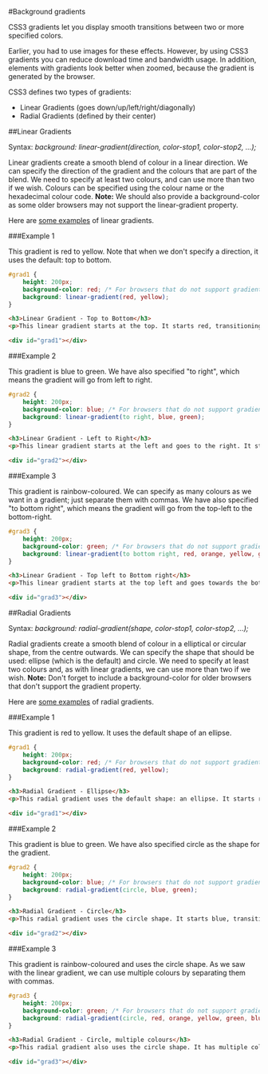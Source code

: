 #Background gradients

CSS3 gradients let you display smooth transitions between two or more specified colors.

Earlier, you had to use images for these effects. However, by using CSS3 gradients you can reduce download time and bandwidth usage. In addition, elements with gradients look better when zoomed, because the gradient is generated by the browser.

CSS3 defines two types of gradients:

- Linear Gradients (goes down/up/left/right/diagonally)
- Radial Gradients (defined by their center)

##Linear Gradients

Syntax: *background: linear-gradient(direction, color-stop1, color-stop2, ...);*

Linear gradients create a smooth blend of colour in a linear direction. We can specify the direction of the gradient and the colours that are part of the blend. We need to specify at least two colours, and can use more than two if we wish. Colours can be specified using the colour name or the hexadecimal colour code. **Note:** We should also provide a background-color as some older browsers may not support the linear-gradient property.

Here are <a href="archives/examples/gradient1.html" target="_blank">some examples</a> of linear gradients.

###Example 1

This gradient is red to yellow. Note that when we don't specify a direction, it uses the default: top to bottom.
```css
#grad1 {
    height: 200px;
    background-color: red; /* For browsers that do not support gradients */
    background: linear-gradient(red, yellow);
}
```
```html
<h3>Linear Gradient - Top to Bottom</h3>
<p>This linear gradient starts at the top. It starts red, transitioning to yellow.</p>

<div id="grad1"></div>
```


###Example 2

This gradient is blue to green. We have also specified "to right", which means the gradient will go from left to right.
```css
#grad2 {
    height: 200px;
    background-color: blue; /* For browsers that do not support gradients */
    background: linear-gradient(to right, blue, green);
}
```
```html
<h3>Linear Gradient - Left to Right</h3>
<p>This linear gradient starts at the left and goes to the right. It starts blue, transitioning to green.</p>

<div id="grad2"></div>
```


###Example 3

This gradient is rainbow-coloured. We can specify as many colours as we want in a gradient; just separate them with commas. We have also specified "to bottom right", which means the gradient will go from the top-left to the bottom-right.
```css
#grad3 {
    height: 200px;
    background-color: green; /* For browsers that do not support gradients */
    background: linear-gradient(to bottom right, red, orange, yellow, green, blue, indigo, violet);
}
```
```html
<h3>Linear Gradient - Top left to Bottom right</h3>
<p>This linear gradient starts at the top left and goes towards the bottom right. It has multiple colour stops: red, orange, yellow, green, blue, indigo, and violet - all the colours of the rainbow!</p>

<div id="grad3"></div>
```


##Radial Gradients

Syntax: *background: radial-gradient(shape, color-stop1, color-stop2, ...);*

Radial gradients create a smooth blend of colour in a elliptical or circular shape, from the centre outwards. We can specify the shape that should be used: ellipse (which is the default) and circle. We need to specify at least two colours and, as with linear gradients, we can use more than two if we wish. **Note:** Don't forget to include a background-color for older browsers that don't support the gradient property.

Here are <a href="archives/examples/gradient2.html" target="_blank">some examples</a> of radial gradients.

###Example 1

This gradient is red to yellow. It uses the default shape of an ellipse.
```css
#grad1 {
    height: 200px;
    background-color: red; /* For browsers that do not support gradients */
    background: radial-gradient(red, yellow);
}
```
```html
<h3>Radial Gradient - Ellipse</h3>
<p>This radial gradient uses the default shape: an ellipse. It starts red in the centre, transitioning outwards to yellow.</p>

<div id="grad1"></div>
```


###Example 2

This gradient is blue to green. We have also specified circle as the shape for the gradient.
```css
#grad2 {
    height: 200px;
    background-color: blue; /* For browsers that do not support gradients */
    background: radial-gradient(circle, blue, green);
}
```
```html
<h3>Radial Gradient - Circle</h3>
<p>This radial gradient uses the circle shape. It starts blue, transitioning outwards to green.</p>

<div id="grad2"></div>
```


###Example 3

This gradient is rainbow-coloured and uses the circle shape. As we saw with the linear gradient, we can use multiple colours by separating them with commas.
```css
#grad3 {
    height: 200px;
    background-color: green; /* For browsers that do not support gradients */
    background: radial-gradient(circle, red, orange, yellow, green, blue, indigo, violet);
}
```
```html
<h3>Radial Gradient - Circle, multiple colours</h3>
<p>This radial gradient also uses the circle shape. It has multiple colour stops: red, orange, yellow, green, blue, indigo, and violet - all the colours of the rainbow!</p>

<div id="grad3"></div>
```
